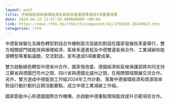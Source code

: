 ```yaml
---
layout: post
title: 中德就能效與循環經濟及氣候多邊進程等達成5項重要成果
date: 2024-06-22 13:57:50.000000000 +08:00
link: https://news.rthk.hk/rthk/ch/component/k2/1758585-20240622.htm
categories: rthk
---
```


中德氣候變化及綠色轉型對話合作機制首次高級別對話在國家發展改革委舉行，雙方相關部門就能效與循環經濟、氣候多邊進程及中德雙邊氣候合作、工業減碳和能源轉型等重點議題，交流對話，宣布達成5項重要成果。

雙方啟動綠色轉型中德省州合作，國家發改委、德國經濟和氣候保護部將共同支持江蘇省與德國巴符州之間、四川省與德國北威州之間，在相關領域開展交流合作。另外，雙方達成中德能效工作組2024年工作計劃、落實中德循環經濟和資源效率對話行動計劃的近期活動要點，成立中德工業減碳工作組。

國家節能中心和德國國際合作機構，亦啟動中德重點領域能效提升示範項目合作。
